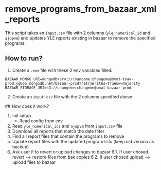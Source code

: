 # remove_programs_from_bazaar_xml_reports

This script takes an `input.csv` file with 2 columns (`yle_numerical_id` and `ajopvm`)
and updates YLE reports existing in bazaar to remove the specified programs.

## How to run?

1. Create a `.env` file with these 2 env variables filled:

```.env
BAZAAR_MONGO_URI=mongodb+srv://changeme:changeme@bmat-tvav-prod.yq6o5.mongodb.net/bazaar-prod?retryWrites=true&w=majority
BAZAAR_STORAGE_URI=s3://changeme:changeme@bmat-bazaar-prod
```

2. Create an `input.csv` file with the 2 columns specified above.

## How does it work?

1. Init setup
    - Read config from env
2. Read `yle_numerical_ids` and `ajopvm` from `input.csv` file
3. Download all reports that match the date filter
4. Find all report files that contain the programs to remove
5. Update report files with the updated program lists (keep old version as backup)
6. Ask user if to revert or upload changes to bazaar
6.1. If user chosed revert --> restore files from bak copies
6.2. If user chosed upload --> upload files to bazaar
